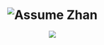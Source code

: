 <h1 align="center">
  <img src="https://raw.githubusercontent.com/AssumeZhan/AssumeZhan/master/name.svg" alt="Assume Zhan" />
</h1>

<p align = "center">
 <img src="https://activity-graph.herokuapp.com/graph?username=Assume-Zhan&theme=redical">
</p> 
